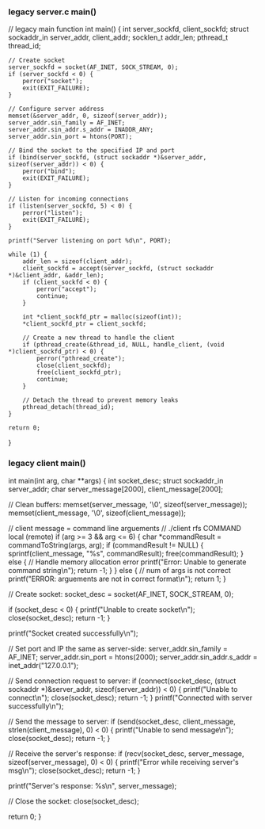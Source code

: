 ### legacy server.c main()  
     
// legacy main function
int main() {
    int server_sockfd, client_sockfd;
    struct sockaddr_in server_addr, client_addr;
    socklen_t addr_len;
    pthread_t thread_id;

    // Create socket
    server_sockfd = socket(AF_INET, SOCK_STREAM, 0);
    if (server_sockfd < 0) {
        perror("socket");
        exit(EXIT_FAILURE);
    }

    // Configure server address
    memset(&server_addr, 0, sizeof(server_addr));
    server_addr.sin_family = AF_INET;
    server_addr.sin_addr.s_addr = INADDR_ANY;
    server_addr.sin_port = htons(PORT);

    // Bind the socket to the specified IP and port
    if (bind(server_sockfd, (struct sockaddr *)&server_addr, sizeof(server_addr)) < 0) {
        perror("bind");
        exit(EXIT_FAILURE);
    }

    // Listen for incoming connections
    if (listen(server_sockfd, 5) < 0) {
        perror("listen");
        exit(EXIT_FAILURE);
    }

    printf("Server listening on port %d\n", PORT);

    while (1) {
        addr_len = sizeof(client_addr);
        client_sockfd = accept(server_sockfd, (struct sockaddr *)&client_addr, &addr_len);
        if (client_sockfd < 0) {
            perror("accept");
            continue;
        }

        int *client_sockfd_ptr = malloc(sizeof(int));
        *client_sockfd_ptr = client_sockfd;

        // Create a new thread to handle the client
        if (pthread_create(&thread_id, NULL, handle_client, (void *)client_sockfd_ptr) < 0) {
            perror("pthread_create");
            close(client_sockfd);
            free(client_sockfd_ptr);
            continue;
        }

        // Detach the thread to prevent memory leaks
        pthread_detach(thread_id);
    }

    return 0;
}

### legacy client main()
int main(int arg, char **args) {
  int socket_desc;
  struct sockaddr_in server_addr;
  char server_message[2000], client_message[2000];

  // Clean buffers:
  memset(server_message, '\0', sizeof(server_message));
  memset(client_message, '\0', sizeof(client_message));

  // client message = command line arguements
  // ./client rfs COMMAND local (remote)
  if (arg >= 3 && arg <= 6) {
    char *commandResult = commandToString(args, arg);
    if (commandResult != NULL) {
      sprintf(client_message, "%s", commandResult);
      free(commandResult);
    } else {
      // Handle memory allocation error
      printf("Error: Unable to generate command string\n");
      return -1;
    }
  } else {
    // num of args is not correct
    printf("ERROR: arguements are not in correct format\n");
    return 1;
  }

  // Create socket:
  socket_desc = socket(AF_INET, SOCK_STREAM, 0);

  if (socket_desc < 0) {
    printf("Unable to create socket\n");
    close(socket_desc);
    return -1;
  }

  printf("Socket created successfully\n");

  // Set port and IP the same as server-side:
  server_addr.sin_family = AF_INET;
  server_addr.sin_port = htons(2000);
  server_addr.sin_addr.s_addr = inet_addr("127.0.0.1");

  // Send connection request to server:
  if (connect(socket_desc, (struct sockaddr *)&server_addr,
              sizeof(server_addr)) < 0) {
    printf("Unable to connect\n");
    close(socket_desc);
    return -1;
  }
  printf("Connected with server successfully\n");

  // Send the message to server:
  if (send(socket_desc, client_message, strlen(client_message), 0) < 0) {
    printf("Unable to send message\n");
    close(socket_desc);
    return -1;
  }

  // Receive the server's response:
  if (recv(socket_desc, server_message, sizeof(server_message), 0) < 0) {
    printf("Error while receiving server's msg\n");
    close(socket_desc);
    return -1;
  }

  printf("Server's response: %s\n", server_message);

  // Close the socket:
  close(socket_desc);

  return 0;
}
